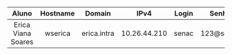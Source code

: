 |	Aluno	|	Hostname	|	Domain	|	IPv4	|	Login	|	Senha	|
|	:---:	|	:---:	|	:---:	|	:---:	|	:---:	|	:---:	|
|	Erica Viana Soares	|	wserica	|	erica.intra	|	10.26.44.210	|	senac	|	123@senac	|
